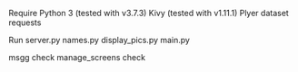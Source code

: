 Require
 Python 3 (tested with v3.7.3)
 Kivy (tested with v1.11.1)
 Plyer
 dataset
 requests

Run
 server.py
 names.py
 display_pics.py
 main.py

msgg check
manage_screens check